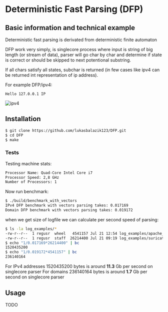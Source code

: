 # Deterministic Fast Parsing (DFP)

## Basic information and technical example

Deterministic fast parsing is derivated from deterministic finite automaton 

DFP work very simply, is singlecore process where input is string of big length (or stream of data), parser will go char by char and determine if state is correct or should be skipped to next potentional substring.

If all chars satisfy all states, subchar is returned (in few cases like ipv4 can be returned int representation of ip address).

For example DFP/ipv4:

```Hello 127.0.0.1 IP```

![ipv4](./doc/ipv4.png)

## Installation

```bash
$ git clone https://github.com/lukasbalazik123/DFP.git
$ cd DFP
$ make
```

### Tests

Testing machine stats:

```bash
Processor Name: Quad-Core Intel Core i7
Processor Speed: 2,8 GHz
Number of Processors: 1
```
Now run benchmark:

```bash
$ ./build/benchmark_with_vectors
IPv4 DFP benchmark with vectors parsing takes: 0.017169
Domain DFP benchmark with vectors parsing takes: 0.019172
```

when we get size of logfile we can calculate per second speed of parsing:

```bash
$ ls -la log_examples/*
-rw-r--r--  1 regusr  wheel   4541157 Jul 21 12:54 log_examples/apache_access.log
-rw-r--r--  1 regusr  staff  26214400 Jul 21 09:19 log_examples/suricata.log
$ echo "1/0.017169*26214400" | bc
1520435200
$ echo "1/0.019172*4541157" | bc
236140164
```

For IPv4 addresses 1520435200 bytes is around **11.3** Gb per second on singlecore parser
For domains 236140164 bytes is around **1.7** Gb per second on singlecore parser

## Usage

TODO

